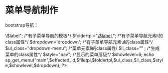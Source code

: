 # 菜单导航制作

bootstrap导航：

<?php
/*生成菜单的 id*/
$effected_id="main-nav";

/*无子菜单导航的模板*/
$filetpl="<a href='\$href' target='\$target'>\$label</a>";

/*有子菜单导航的模板*/
$foldertpl="<a href='\$href' target='\$target' class='dropdown-toggle' data-toggle='dropdown'>\$label <b class='caret'></b></a>";

/*有子菜单导航元素li的class属性*/
$dropdown='dropdown';

/*有子菜单导航元素ul的class属性*/
$ul_class="dropdown-menu";

/*菜单元素li的class属性/
$li_class="" ;

/*生成菜单的class属性*/
$style="nav";

/*显示的菜单层级*/
$showlevel=6;

echo sp_get_menu("main",$effected_id,$filetpl,$foldertpl,$ul_class,$li_class,$style,$showlevel,$dropdown);
?>